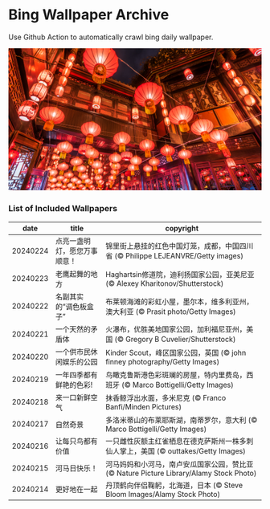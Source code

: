# Bing Wallpaper Archive

Use Github Action to automatically crawl bing daily wallpaper.

![点亮一盏明灯，愿您万事顺意！](./archive/20240224.jpg)

### List of Included Wallpapers

|date|title|copyright|
|---|---|---|
|20240224|点亮一盏明灯，愿您万事顺意！|锦里街上悬挂的红色中国灯笼，成都，中国四川省 (© Philippe LEJEANVRE/Getty images)|
|20240223|老鹰起舞的地方|Haghartsin修道院，迪利扬国家公园，亚美尼亚 (© Alexey Kharitonov/Shutterstock)|
|20240222|名副其实的“调色板盒子”|布莱顿海滩的彩虹小屋，墨尔本，维多利亚州，澳大利亚 (© Prasit photo/Getty Images)|
|20240221|一个天然的矛盾体|火瀑布，优胜美地国家公园，加利福尼亚州，美国 (© Gregory B Cuvelier/Shutterstock)|
|20240220|一个供市民休闲娱乐的公园|Kinder Scout，峰区国家公园，英国 (© john finney photography/Getty Images)|
|20240219|一年四季都有鲜艳的色彩!|鸟瞰克鲁斯港色彩斑斓的房屋，特内里费岛，西班牙 (© Marco Bottigelli/Getty Images)|
|20240218|来一口新鲜空气|抹香鲸浮出水面，多米尼克 (© Franco Banfi/Minden Pictures)|
|20240217|自然奇景|多洛米蒂山的布莱耶斯湖，南蒂罗尔，意大利 (© Marco Bottigelli/Getty Images)|
|20240216|让每只鸟都有价值|一只雌性灰额主红雀栖息在德克萨斯州一株多刺仙人掌上，美国 (© outtakes/Getty Images)|
|20240215|河马日快乐！|河马妈妈和小河马，南卢安瓜国家公园，赞比亚 (© Nature Picture Library/Alamy Stock Photo)|
|20240214|更好地在一起|丹顶鹤向伴侣鞠躬，北海道，日本 (© Steve Bloom Images/Alamy Stock Photo)|
